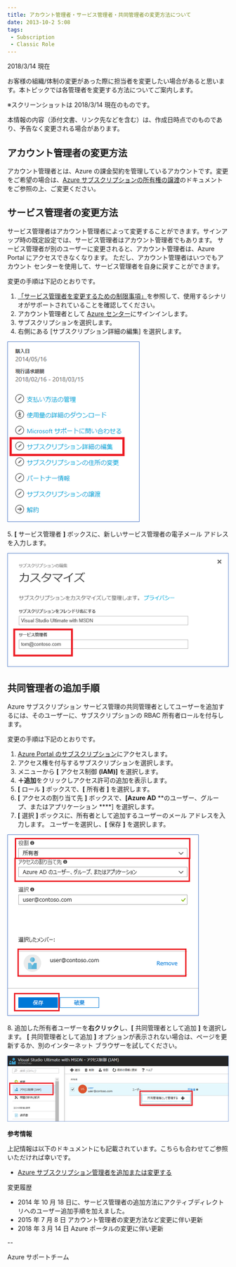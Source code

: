 ```yaml
---
title: アカウント管理者・サービス管理者・共同管理者の変更方法について
date: 2013-10-2 5:08
tags:
 - Subscription
 - Classic Role
---
```

2018/3/14 現在

お客様の組織/体制の変更があった際に担当者を変更したい場合があると思います。本トピックでは各管理者を変更する方法についてご案内します。

※スクリーンショットは 2018/3/14 現在のものです。

本情報の内容（添付文書、リンク先などを含む）は、作成日時点でのものであり、予告なく変更される場合があります。

## アカウント管理者の変更方法

アカウント管理者とは、Azure の課金契約を管理しているアカウントです。変更をご希望の場合は、[Azure サブスクリプションの所有権の譲渡](https://docs.microsoft.com/ja-jp/azure/billing-subscription-transfer)のドキュメントをご参照の上、ご変更ください。

## サービス管理者の変更方法

サービス管理者はアカウント管理者によって変更することができます。サインアップ時の既定設定では、サービス管理者はアカウント管理者でもあります。 サービス管理者が別のユーザーに変更されると、アカウント管理者は、Azure Portal にアクセスできなくなります。 ただし、アカウント管理者はいつでもアカウント センターを使用して、サービス管理者を自身に戻すことができます。

変更の手順は下記のとおりです。

1.  [「サービス管理者を変更するための制限事項」](https://docs.microsoft.com/ja-jp/azure/billing/billing-add-change-azure-subscription-administrator#limits)を参照して、使用するシナリオがサポートされていることを確認してください。
2.  アカウント管理者として [Azure センター](https://account.windowsazure.com/subscriptions)にサインインします。
3.  サブスクリプションを選択します。
4.  右側にある \[サブスクリプション詳細の編集\] を選択します。

![](./20131002a/image146.png)

5\. **\[** サービス管理者 **\]** ボックスに、新しいサービス管理者の電子メール アドレスを入力します。

![](./20131002a/image147.png)

## 共同管理者の追加手順

Azure サブスクリプション サービス管理の共同管理者としてユーザーを追加するには、そのユーザーに、サブスクリプションの RBAC 所有者ロールを付与します。

変更の手順は下記のとおりです。

1.  [Azure Portal のサブスクリプション](https://portal.azure.com/#blade/Microsoft_Azure_Billing/SubscriptionsBlade)にアクセスします。
2.  アクセス権を付与するサブスクリプションを選択します。
3.  メニューから **\[** アクセス制御  **(IAM)\]** を選択します。
4.  **＋追加**をクリックしアクセス許可の追加を表示します。
5.  **\[** ロール **\]** ボックスで、**\[** 所有者 **\]** を選択します。
6.  **\[** アクセスの割り当て先 **\]** ボックスで、**\[Azure AD** **のユーザー、グループ、またはアプリケーション ****\] を選択します。
7.  **\[** 選択 **\]** ボックスに、所有者として追加するユーザーのメール アドレスを入力します。 ユーザーを選択し、**\[** 保存 **\]** を選択します。

![](./20131002a/image148.png)

8\. 追加した所有者ユーザーを**右クリック**し、**\[** 共同管理者として追加 **\]** を選択します。 **\[** 共同管理者として追加 **\]** オプションが表示されない場合は、ページを更新するか、別のインターネット ブラウザーを試してください。

![](./20131002a/image149.png)

**参考情報**

上記情報は以下のドキュメントにも記載されています。こちらも合わせてご参照いただければ幸いです。

-   [Azure サブスクリプション管理者を追加または変更する](https://docs.microsoft.com/ja-jp/azure/billing/billing-add-change-azure-subscription-administrator)

変更履歴

-   2014 年 10 月 18 日に、サービス管理者の追加方法にアクティブディレクトリへのユーザー追加手順を加えました。
-   2015 年 7 月 8 日 アカウント管理者の変更方法など変更に伴い更新
-   2018 年 3 月 14 日 Azure ポータルの変更に伴い更新

\--

Azure サポートチーム